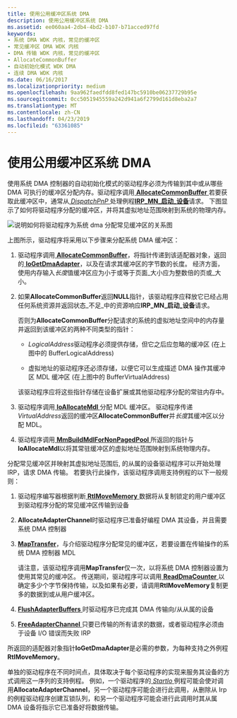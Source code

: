 ```yaml
---
title: 使用公用缓冲区系统 DMA
description: 使用公用缓冲区系统 DMA
ms.assetid: ee060aa4-2db4-4bd2-b107-b71acced97fd
keywords:
- 系统 DMA WDK 内核，常见的缓冲区
- 常见缓冲区 DMA WDK 内核
- DMA 传输 WDK 内核，常见的缓冲区
- AllocateCommonBuffer
- 自动初始化模式 WDK DMA
- 连续 DMA WDK 内核
ms.date: 06/16/2017
ms.localizationpriority: medium
ms.openlocfilehash: 9aa962faedfdd8fed147bc5910be06237729b95e
ms.sourcegitcommit: 0cc5051945559a242d941a6f2799d161d8eba2a7
ms.translationtype: MT
ms.contentlocale: zh-CN
ms.lasthandoff: 04/23/2019
ms.locfileid: "63361085"
---
```

# <a name="using-common-buffer-system-dma"></a>使用公用缓冲区系统 DMA





使用系统 DMA 控制器的自动初始化模式的驱动程序必须为传输到其中或从哪些 DMA 可执行的缓冲区分配内存。驱动程序调用[ **AllocateCommonBuffer** ](https://msdn.microsoft.com/library/windows/hardware/ff540575)若要获取此缓冲区中，通常从[ *DispatchPnP* ](https://docs.microsoft.com/windows-hardware/drivers/ddi/content/wdm/nc-wdm-driver_dispatch)处理例程[**IRP\_MN\_启动\_设备**](https://msdn.microsoft.com/library/windows/hardware/ff551749)请求。 下图显示了如何将驱动程序分配的缓冲区，并将其虚拟地址范围映射到系统的物理内存。

![说明如何将驱动程序为系统 dma 分配常见缓冲区的关系图](images/3hlsysbf.png)

上图所示，驱动程序将采用以下步骤来分配系统 DMA 缓冲区：

1.  驱动程序调用[ **AllocateCommonBuffer**](https://msdn.microsoft.com/library/windows/hardware/ff540575)，将指针传递到该适配器对象，返回的[ **IoGetDmaAdapter**](https://msdn.microsoft.com/library/windows/hardware/ff549220)，以及在请求其缓冲区的字节数的长度。 经济方面，使用内存输入*长度*值缓冲区应为小于或等于页面\_大小应为整数倍的页或\_大小。

2.  如果**AllocateCommonBuffer**返回**NULL**指针，该驱动程序应释放它已经占用任何系统资源并返回状态\_不足\_中的资源响应**IRP\_MN\_启动\_设备**请求。

    否则为**AllocateCommonBuffer**分配请求的系统的虚拟地址空间中的内存量并返回到该缓冲区的两种不同类型的指针：

    -   *LogicalAddress*驱动程序必须提供存储，但它之后应忽略的缓冲区 (在上图中的 BufferLogicalAddress)

    -   虚拟地址的驱动程序还必须存储，以便它可以生成描述 DMA 操作其缓冲区 MDL 缓冲区 (在上图中的 BufferVirtualAddress)

    该驱动程序应将这些指针存储在设备扩展或其他驱动程序分配的常驻内存中。

3.  驱动程序调用[ **IoAllocateMdl** ](https://msdn.microsoft.com/library/windows/hardware/ff548263)分配 MDL 缓冲区。 驱动程序传递*VirtualAddress*返回的缓冲区**AllocateCommonBuffer**并*长度*其缓冲区以分配 MDL。

4.  驱动程序调用[ **MmBuildMdlForNonPagedPool** ](https://msdn.microsoft.com/library/windows/hardware/ff554498)所返回的指针与**IoAllocateMdl**以将其常驻缓冲区的虚拟地址范围映射到系统物理内存。

分配常见缓冲区并映射其虚拟地址范围后, 的从属的设备驱动程序可以开始处理 IRP，请求 DMA 传输。 若要执行此操作，该驱动程序调用支持例程的以下一般规则：

1.  驱动程序编写器根据判断[ **RtlMoveMemory** ](https://msdn.microsoft.com/library/windows/hardware/ff562030)数据将从复制锁定的用户缓冲区到驱动程序分配的常见缓冲区传输到设备

2.  **AllocateAdapterChannel**时驱动程序已准备好编程 DMA 其设备，并且需要系统 DMA 控制器

3.  [**MapTransfer**](https://msdn.microsoft.com/library/windows/hardware/ff554402)，与介绍驱动程序分配常见的缓冲区，若要设置在传输操作的系统 DMA 控制器 MDL

    请注意，该驱动程序调用**MapTransfer**仅一次，以将系统 DMA 控制器设置为使用其常见的缓冲区。 传送期间，驱动程序可以调用[ **ReadDmaCounter** ](https://msdn.microsoft.com/library/windows/hardware/ff560782)以确定多少个字节保持传输，以及如果有必要，请调用**RtlMoveMemory**复制更多的数据到或从用户缓冲区。

4.  [**FlushAdapterBuffers** ](https://msdn.microsoft.com/library/windows/hardware/ff545917)时驱动程序已完成其 DMA 传输向/从从属的设备

5.  [**FreeAdapterChannel** ](https://msdn.microsoft.com/library/windows/hardware/ff546507)只要已传输的所有请求的数据，或者驱动程序必须由于设备 I/O 错误而失败 IRP

所返回的适配器对象指针**IoGetDmaAdapter**是必需的参数，为每种支持之外例程**RtlMoveMemory**。

单独的驱动程序在不同时间点，具体取决于每个驱动程序的实现来服务其设备的方式调用这一序列的支持例程。 例如，一个驱动程序的[ *StartIo* ](https://msdn.microsoft.com/library/windows/hardware/ff563858)例程可能会使对调用**AllocateAdapterChannel**，另一个驱动程序可能会进行此调用，从删除从 Irp 的例程驱动程序创建互锁队列，和另一个驱动程序可能会进行此调用时其从属 DMA 设备将指示它已准备好将数据传输。

 

 




